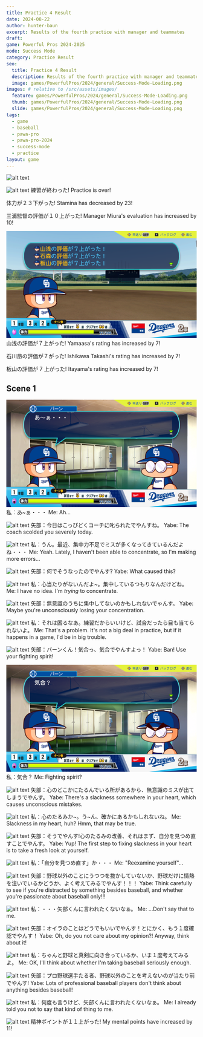 ```yaml
---
title: Practice 4 Result
date: 2024-08-22
author: hunter-baun
excerpt: Results of the fourth practice with manager and teammates
draft: 
game: Powerful Pros 2024-2025
mode: Success Mode
category: Practice Result
seo:
  title: Practice 4 Result
  description: Results of the fourth practice with manager and teammates
  image: games/PowerfulPros/2024/general/Success-Mode-Loading.png
images: # relative to /src/assets/images/
  feature: games/PowerfulPros/2024/general/Success-Mode-Loading.png
  thumb: games/PowerfulPros/2024/general/Success-Mode-Loading.png
  slide: games/PowerfulPros/2024/general/Success-Mode-Loading.png
tags:
  - game
  - baseball
  - pawa-pro
  - pawa-pro-2024
  - success-mode
  - practice
layout: game
---
```


![alt text](/assets/images/games/PowerfulPros/2024/SuccessMode/Play/Practices/4/1.png)

![alt text](/assets/images/games/PowerfulPros/2024/SuccessMode/Play/Practices/4/2.png)
練習が終わった!
Practice is over!

体力が２３下がった!
Stamina has decreased by 23!

三浦監督の評価が１０上がった!
Manager Miura's evaluation has increased by 10!

![alt text](/assets/images/games/PowerfulPros/2024/SuccessMode/Play/Practices/4/3.png)
山浅の評価が７上がった!
Yamaasa's rating has increased by 7!

石川昂の評価が７がった!
Ishikawa Takashi's rating has increased by 7!

板山の評価が 7 上がった!
Itayama's rating has increased by 7!

## Scene 1

![alt text](/assets/images/games/PowerfulPros/2024/SuccessMode/Play/Practices/4/4.png)
私：あ~ぁ・・・
Me: Ah...

![alt text](/assets/images/games/PowerfulPros/2024/SuccessMode/Play/Practices/4/5.png)
矢部：今日はこっぴどくコーチに叱られたでやんすね。
Yabe: The coach scolded you severely today.

![alt text](/assets/images/games/PowerfulPros/2024/SuccessMode/Play/Practices/4/6.png)
私：うん。最近、集中力不足でミスが多くなってきているんだよね・・・
Me: Yeah. Lately, I haven't been able to concentrate, so I'm making more errors...

![alt text](/assets/images/games/PowerfulPros/2024/SuccessMode/Play/Practices/4/7.png)
矢部：何でそうなったのでやんす?
Yabe: What caused this?

![alt text](/assets/images/games/PowerfulPros/2024/SuccessMode/Play/Practices/4/8.png)
私：心当たりがないんだよ~。集中しているつもりなんだけどね。
Me: I have no idea. I'm *trying* to concentrate.

![alt text](/assets/images/games/PowerfulPros/2024/SuccessMode/Play/Practices/4/9.png)
矢部：無意識のうちに集中してないのかもしれないでゃんす。
Yabe: Maybe you're unconsciously losing your concentration.

![alt text](/assets/images/games/PowerfulPros/2024/SuccessMode/Play/Practices/4/10.png)
私：それは困るなあ。練習だからいいけど、試合だったら目も当てられないよ。
Me: That's a problem. It's not a big deal in practice, but if it happens in a game, I'd be in big trouble.

![alt text](/assets/images/games/PowerfulPros/2024/SuccessMode/Play/Practices/4/11.png)
矢部：バーンくん！気合っ、気合でやんすよっ！
Yabe: Ban! Use your fighting spirit!

![alt text](/assets/images/games/PowerfulPros/2024/SuccessMode/Play/Practices/4/12.png)
私：気合？
Me: Fighting spirit?

![alt text](/assets/images/games/PowerfulPros/2024/SuccessMode/Play/Practices/4/13.png)
矢部：心のどこかにたるんでいる所があるから、無意識のミスが出てしまうでやんす。
Yabe: There's a slackness somewhere in your heart, which causes unconscious mistakes.

![alt text](/assets/images/games/PowerfulPros/2024/SuccessMode/Play/Practices/4/14.png)
私：心のたるみか~。う~ん、確かにあるかもしれないね。
Me: Slackness in my heart, huh? Hmm, that may be true.

![alt text](/assets/images/games/PowerfulPros/2024/SuccessMode/Play/Practices/4/15.png)
矢部：そうでやんす!心のたるみの改善、それはまず、自分を見つめ直すことでやんす。
Yabe: Yup! The first step to fixing slackness in your heart is to take a fresh look at yourself.

![alt text](/assets/images/games/PowerfulPros/2024/SuccessMode/Play/Practices/4/16.png)
私：「自分を見つめ直す」か・・・
Me: "Reexamine yourself"...

![alt text](/assets/images/games/PowerfulPros/2024/SuccessMode/Play/Practices/4/17.png)
矢部：野球以外のことにうつつを抜かしていないか、野球だけに情熱を注いでいるかどうか、よく考えてみるでやんす！！！
Yabe: Think carefully to see if you're distracted by something besides baseball, and whether you're passionate about baseball only!!!

![alt text](/assets/images/games/PowerfulPros/2024/SuccessMode/Play/Practices/4/18.png)
私：・・・矢部くんに言われたくないなぁ。
Me: ...Don't say that to me.

![alt text](/assets/images/games/PowerfulPros/2024/SuccessMode/Play/Practices/4/19.png)
矢部：オイラのことはどうでもいいでやんす！とにかく、もう１度確認でやんす！
Yabe: Oh, do you not care about my opinion?! Anyway, think about it!

![alt text](/assets/images/games/PowerfulPros/2024/SuccessMode/Play/Practices/4/20.png)
私：ちゃんと野球と真剣に向き合っているか、いま１度考えてみるよ。
Me: OK, I'll think about whether I'm taking baseball seriously enough.

![alt text](/assets/images/games/PowerfulPros/2024/SuccessMode/Play/Practices/4/21.png)
矢部：プロ野球選手たる者、野球以外のことを考えないのが当たり前でやんす!
Yabe: Lots of professional baseball players don't think about anything besides baseball!

![alt text](/assets/images/games/PowerfulPros/2024/SuccessMode/Play/Practices/4/22.png)
私：何度も言うけど、矢部くんに言われたくないなぁ。
Me: I already told you not to say that kind of thing to me.

![alt text](/assets/images/games/PowerfulPros/2024/SuccessMode/Play/Practices/4/23.png)
精神ポイントが１１上がった!
My mental points have increased by 11!